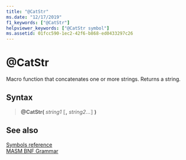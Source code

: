 ```yaml
---
title: "@CatStr"
ms.date: "12/17/2019"
f1_keywords: ["@CatStr"]
helpviewer_keywords: ["@CatStr symbol"]
ms.assetid: 01fcc590-1ec2-42f6-b868-ed0433297c26
---
```

# \@CatStr

Macro function that concatenates one or more strings. Returns a string.

## Syntax

> **\@CatStr(** *string1* ⟦__,__ *string2*...⟧ **)**

## See also

[Symbols reference](symbols-reference.md)\
[MASM BNF Grammar](masm-bnf-grammar.md)
